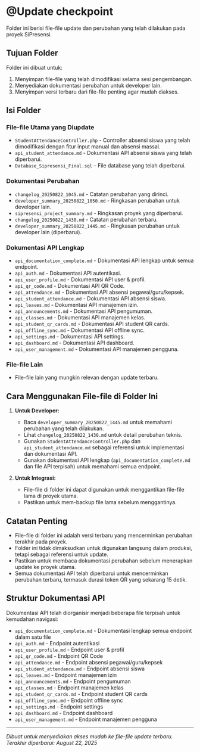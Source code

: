# @Update checkpoint

Folder ini berisi file-file update dan perubahan yang telah dilakukan pada proyek SiPresensi.

## Tujuan Folder

Folder ini dibuat untuk:
1. Menyimpan file-file yang telah dimodifikasi selama sesi pengembangan.
2. Menyediakan dokumentasi perubahan untuk developer lain.
3. Menyimpan versi terbaru dari file-file penting agar mudah diakses.

## Isi Folder

### File-file Utama yang Diupdate
- `StudentAttendanceController.php` - Controller absensi siswa yang telah dimodifikasi dengan fitur input manual dan absensi massal.
- `api_student_attendance.md` - Dokumentasi API absensi siswa yang telah diperbarui.
- `Database_Sipresensi_Final.sql` - File database yang telah diperbarui.

### Dokumentasi Perubahan
- `changelog_20250822_1045.md` - Catatan perubahan yang dirinci.
- `developer_summary_20250822_1050.md` - Ringkasan perubahan untuk developer lain.
- `sipresensi_project_summary.md` - Ringkasan proyek yang diperbarui.
- `changelog_20250822_1430.md` - Catatan perubahan terbaru.
- `developer_summary_20250822_1445.md` - Ringkasan perubahan untuk developer lain (diperbarui).

### Dokumentasi API Lengkap
- `api_documentation_complete.md` - Dokumentasi API lengkap untuk semua endpoint.
- `api_auth.md` - Dokumentasi API autentikasi.
- `api_user_profile.md` - Dokumentasi API user & profil.
- `api_qr_code.md` - Dokumentasi API QR Code.
- `api_attendance.md` - Dokumentasi API absensi pegawai/guru/kepsek.
- `api_student_attendance.md` - Dokumentasi API absensi siswa.
- `api_leaves.md` - Dokumentasi API manajemen izin.
- `api_announcements.md` - Dokumentasi API pengumuman.
- `api_classes.md` - Dokumentasi API manajemen kelas.
- `api_student_qr_cards.md` - Dokumentasi API student QR cards.
- `api_offline_sync.md` - Dokumentasi API offline sync.
- `api_settings.md` - Dokumentasi API settings.
- `api_dashboard.md` - Dokumentasi API dashboard.
- `api_user_management.md` - Dokumentasi API manajemen pengguna.

### File-file Lain
- File-file lain yang mungkin relevan dengan update terbaru.

## Cara Menggunakan File-file di Folder Ini

1. **Untuk Developer:**
   - Baca `developer_summary_20250822_1445.md` untuk memahami perubahan yang telah dilakukan.
   - Lihat `changelog_20250822_1430.md` untuk detail perubahan teknis.
   - Gunakan `StudentAttendanceController.php` dan `api_student_attendance.md` sebagai referensi untuk implementasi dan dokumentasi API.
   - Gunakan dokumentasi API lengkap (`api_documentation_complete.md` dan file API terpisah) untuk memahami semua endpoint.

2. **Untuk Integrasi:**
   - File-file di folder ini dapat digunakan untuk menggantikan file-file lama di proyek utama.
   - Pastikan untuk mem-backup file lama sebelum menggantinya.

## Catatan Penting

- File-file di folder ini adalah versi terbaru yang mencerminkan perubahan terakhir pada proyek.
- Folder ini tidak dimaksudkan untuk digunakan langsung dalam produksi, tetapi sebagai referensi untuk update.
- Pastikan untuk membaca dokumentasi perubahan sebelum menerapkan update ke proyek utama.
- Semua dokumentasi API telah diperbarui untuk mencerminkan perubahan terbaru, termasuk durasi token QR yang sekarang 15 detik.

## Struktur Dokumentasi API

Dokumentasi API telah diorganisir menjadi beberapa file terpisah untuk kemudahan navigasi:
- `api_documentation_complete.md` - Dokumentasi lengkap semua endpoint dalam satu file
- `api_auth.md` - Endpoint autentikasi
- `api_user_profile.md` - Endpoint user & profil
- `api_qr_code.md` - Endpoint QR Code
- `api_attendance.md` - Endpoint absensi pegawai/guru/kepsek
- `api_student_attendance.md` - Endpoint absensi siswa
- `api_leaves.md` - Endpoint manajemen izin
- `api_announcements.md` - Endpoint pengumuman
- `api_classes.md` - Endpoint manajemen kelas
- `api_student_qr_cards.md` - Endpoint student QR cards
- `api_offline_sync.md` - Endpoint offline sync
- `api_settings.md` - Endpoint settings
- `api_dashboard.md` - Endpoint dashboard
- `api_user_management.md` - Endpoint manajemen pengguna

---
*Dibuat untuk menyediakan akses mudah ke file-file update terbaru.*
*Terakhir diperbarui: August 22, 2025*